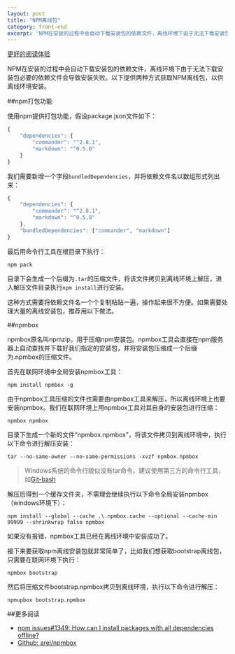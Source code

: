 ```yaml
---
layout: post
title: "NPM离线包"
category: front-end
excerpt: 'NPM在安装的过程中会自动下载安装包的依赖文件，离线环境下由于无法下载安装包必要的依赖文件会导致安装失败。以下提供两种方式获取NPM离线包，以供...'
---
```


[更好的阅读体验](https://www.zybuluo.com/lxjwlt/note/297879)

NPM在安装的过程中会自动下载安装包的依赖文件，离线环境下由于无法下载安装包必要的依赖文件会导致安装失败。以下提供两种方式获取NPM离线包，以供离线环境安装。

##npm打包功能

使用npm提供打包功能，假设package.json文件如下：

```javascript
{
    "dependencies": {
        "commander": "^2.8.1",
        "markdown": "^0.5.0"
    }
}
```

我们需要新增一个字段`bundledDependencies`，并将依赖文件名以数组形式列出来：

```javascript
{
    "dependencies": {
        "commander": "^2.8.1",
        "markdown": "^0.5.0"
    },
    "bundledDependencies": ["commander", "markdown"]
}
```

最后用命令行工具在根目录下执行：


```
npm pack
```

目录下会生成一个后缀为`.tar`的压缩文件，将该文件拷贝到离线环境上解压，进入解压文件目录执行`npm install`进行安装。

这种方式需要将依赖文件名一个个复制粘贴一遍，操作起来很不方便。如果需要处理大量的离线安装包，推荐用以下做法。

##npmbox

npmbox原名叫npmzip，用于压缩npm安装包。npmbox工具会直接在npm服务器上自动查找并下载好我们指定的安装包，并将安装包压缩成一个后缀为.npmbox的压缩文件。

首先在联网环境中全局安装npmbox工具：

```
npm install npmbox -g
```

由于npmbox工具压缩的文件也需要由npmbox工具来解压，所以离线环境上也要安装npmbox。我们在联网环境上用npmbox工具对其自身的安装包进行压缩：

```
npmbox npmbox
```

目录下生成一个新的文件“npmbox.npmbox”，将该文件拷贝到离线环境中，执行以下命令进行解压安装：

```
tar --no-same-owner --no-same-permissions -xvzf npmbox.npmbox
```

> Windows系统的命令行貌似没有tar命令，建议使用第三方的命令行工具，如[Git-bash](https://git-scm.com/)

解压后得到一个缓存文件夹，不需理会继续执行以下命令全局安装npmbox（windows环境下）：

```
npm install --global --cache .\.npmbox.cache --optional --cache-min 99999 --shrinkwrap false npmbox
```

如果没有报错，npmbox工具已经在离线环境中安装成功了。

接下来要获取npm离线安装包就非常简单了，比如我们想获取bootstrap离线包，只需要在联网环境下执行：

```
npmbox bootstrap
```

然后将压缩文件bootstrap.npmbox拷贝到离线环境，执行以下命令进行解压：

```
npmupbox bootstrap.npmbox
```

##更多阅读

* [npm issues#1349: How can I install packages with all dependencies offline?](https://github.com/npm/npm/issues/1349)
* [Github: arei/npmbox](https://github.com/arei/npmbox#readme)